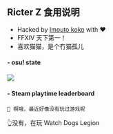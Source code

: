 ## Ricter Z 食用说明
- Hacked by [Imouto koko](https://osu.ppy.sh/users/7679162) with ❤️
- FFXIV 天下第一！
- 喜欢猫猫，是个冇猫孤儿

#### - osu! state
![](http://97.64.19.89:8080/api/v1/stat/4448675)

<!-- steam-box start -->
#### - Steam playtime leaderboard
```text
🚫 啊哦，最近好像没有玩过游戏呢
```
👆没有，在玩 Watch Dogs Legion
<!-- Powered by https://github.com/YouEclipse/steam-box . -->
<!-- steam-box end -->
